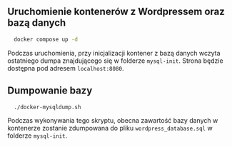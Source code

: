 ## Uruchomienie kontenerów z Wordpressem oraz bazą danych

```bash
  docker compose up -d
```

Podczas uruchomienia, przy inicjalizacji kontener z bazą danych wczyta ostatniego dumpa znajdującego się w folderze `mysql-init`.
Strona będzie dostępna pod adresem `localhost:8080`.

## Dumpowanie bazy

```bash
  ./docker-mysqldump.sh
```

Podczas wykonywania tego skryptu, obecna zawartość bazy danych w kontenerze zostanie zdumpowana do pliku `wordpress_database.sql` w folderze `mysql-init`.
